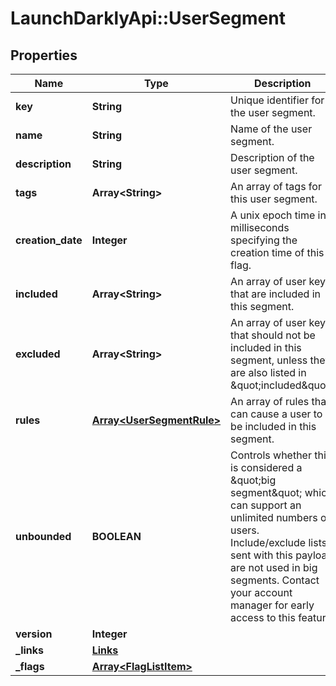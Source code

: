# LaunchDarklyApi::UserSegment

## Properties
Name | Type | Description | Notes
------------ | ------------- | ------------- | -------------
**key** | **String** | Unique identifier for the user segment. | 
**name** | **String** | Name of the user segment. | 
**description** | **String** | Description of the user segment. | [optional] 
**tags** | **Array&lt;String&gt;** | An array of tags for this user segment. | [optional] 
**creation_date** | **Integer** | A unix epoch time in milliseconds specifying the creation time of this flag. | 
**included** | **Array&lt;String&gt;** | An array of user keys that are included in this segment. | [optional] 
**excluded** | **Array&lt;String&gt;** | An array of user keys that should not be included in this segment, unless they are also listed in \&quot;included\&quot;. | [optional] 
**rules** | [**Array&lt;UserSegmentRule&gt;**](UserSegmentRule.md) | An array of rules that can cause a user to be included in this segment. | [optional] 
**unbounded** | **BOOLEAN** | Controls whether this is considered a \&quot;big segment\&quot; which can support an unlimited numbers of users. Include/exclude lists sent with this payload are not used in big segments. Contact your account manager for early access to this feature. | [optional] 
**version** | **Integer** |  | [optional] 
**_links** | [**Links**](Links.md) |  | [optional] 
**_flags** | [**Array&lt;FlagListItem&gt;**](FlagListItem.md) |  | [optional] 


